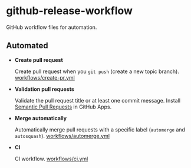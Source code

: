 # github-release-workflow

GitHub workflow files for automation.

## Automated

- **Create pull request**

  Create pull request when you `git push` (create a new topic branch).
  [workflows/create-pr.yml](.github/workflows/create-pr.yml)

- **Validation pull requests**

  Validate the pull request title or at least one commit message.
  Install [Semantic Pull Requests](https://github.com/apps/semantic-pull-requests) in GitHub Apps.

- **Merge automatically**

  Automatically merge pull requests with a specific label (`automerge` and `autosquash`).
  [workflows/automerge.yml](.github/workflows/automerge.yml)

- **CI**

  CI workflow.
  [workflows/ci.yml](.github/workflows/ci.yml)
